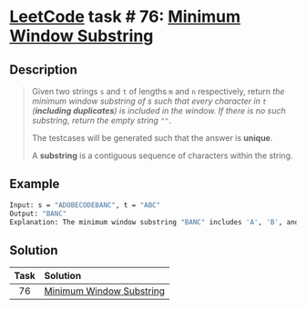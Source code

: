 # [LeetCode][leetcode] task # 76: [Minimum Window Substring][task]

Description
-----------

> Given two strings `s` and `t` of lengths `m` and `n` respectively,
> return _the minimum window substring of s such that every character in `t`
> (**including duplicates**) is included in the window.
> If there is no such substring, return the empty string `""`_.
> 
> The testcases will be generated such that the answer is **unique**.
> 
> A **substring** is a contiguous sequence of characters within the string.

Example
-------

```sh
Input: s = "ADOBECODEBANC", t = "ABC"
Output: "BANC"
Explanation: The minimum window substring "BANC" includes 'A', 'B', and 'C' from string t.
```

Solution
--------

| Task | Solution                             |
|:----:|:-------------------------------------|
|  76  | [Minimum Window Substring][solution] |


[leetcode]: <http://leetcode.com/>
[task]: <https://leetcode.com/problems/minimum-window-substring/>
[solution]: <https://github.com/wellaxis/witalis-jkit/blob/main/module/tasks/src/main/java/com/witalis/jkit/tasks/core/task/leetcode/h1/p76/option/Practice.java>

